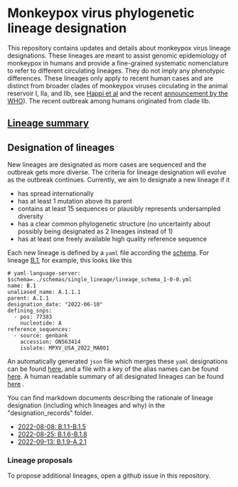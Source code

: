 # Monkeypox virus phylogenetic lineage designation

This repository contains updates and details about monkeypox virus lineage designations.
These lineages are meant to assist genomic epidemiology of monkeypox in humans and provide a fine-grained systematic nomenclature to refer to different circulating lineages.
They do not imply any phenotypic differences.
These lineages only apply to recent human cases and are distinct from broader clades of monkeypox viruses circulating in the animal reservoir I, IIa, and IIb, see [Happi et al](https://virological.org/t/urgent-need-for-a-non-discriminatory-and-non-stigmatizing-nomenclature-for-monkeypox-virus/853) and the recent [announcement by the WHO](https://worldhealthorganization.cmail20.com/t/ViewEmail/d/422BD62D623B6A3D2540EF23F30FEDED/F75AF81C90108C72B4B1B1F623478121?alternativeLink=False)).
The recent outbreak among humans originated from clade IIb.

## [Lineage summary](auto-generated/lineages.md)

## Designation of lineages
New lineages are designated as more cases are sequenced and the outbreak gets more diverse.
The criteria for lineage designation will evolve as the outbreak continues.
Currently, we aim to designate a new lineage if it

 - has spread internationally
 - has at least 1 mutation above its parent
 - contains at least 15 sequences or plausibly represents undersampled diversity
 - has a clear common phylogenetic structure (no uncertainty about possibly being designated as 2 lineages instead of 1)
 - has at least one freely available high quality reference sequence

Each new lineage is defined by a `yaml` file according the [schema](schemas/single_lineage/lineage_schema_1-0-0.yml).
For lineage [B.1](lineages/B.1.yml), for example, this looks like this
```
# yaml-language-server: $schema=../schemas/single_lineage/lineage_schema_1-0-0.yml
name: B.1
unaliased_name: A.1.1.1
parent: A.1.1
designation_date: "2022-06-10"
defining_snps:
  - pos: 77383
    nucleotide: A
reference_sequences:
  - source: genbank
    accession: ON563414
    isolate: MPXV_USA_2022_MA001
```

An automatically generated `json` file which merges these `yaml` designations can be found [here](auto-generated/lineages.json), and a file with a key of the alias names can be found [here](auto-generated/alias_key.json).
A human readable summary of all designated lineages can be found [here](auto-generated/lineages.md) .

You can find markdown documents describing the rationale of lineage designation (including which lineages and why) in the "designation_records" folder.

 - [2022-08-08: B.1.1-B.1.5](designation_records/B.1.1-B.1.5_2022-08-08.md)
 - [2022-08-25: B.1.6-B.1.8](designation_records/B.1.6-B.1.8_2022-08-25.md)
 - [2022-09-13: B.1.9-A.2.1](designation_records/B.1.9-A.2.1_2022-09-13.md)

### Lineage proposals
To propose additional lineages, open a github issue in this repository.

